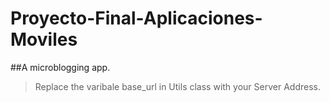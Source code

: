 Proyecto-Final-Aplicaciones-Moviles
===================================

##A microblogging app.

>Replace the varibale base_url in Utils class with your Server Address.
